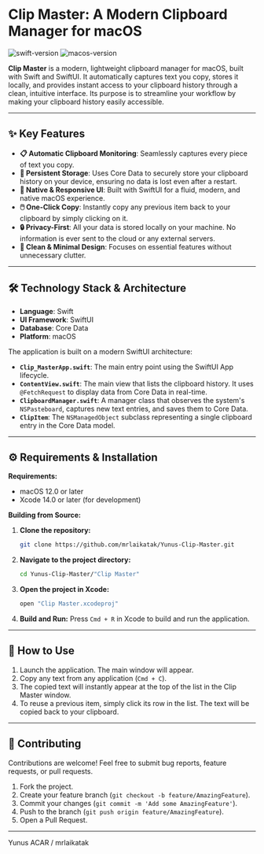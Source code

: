# Clip Master: A Modern Clipboard Manager for macOS

![swift-version](https://img.shields.io/badge/swift-5.7-orange.svg)
![macos-version](https://img.shields.io/badge/macOS-12.0%2B-blue.svg)

**Clip Master** is a modern, lightweight clipboard manager for macOS, built with Swift and SwiftUI. It automatically captures text you copy, stores it locally, and provides instant access to your clipboard history through a clean, intuitive interface. Its purpose is to streamline your workflow by making your clipboard history easily accessible.

---

## ✨ Key Features

- **📋 Automatic Clipboard Monitoring**: Seamlessly captures every piece of text you copy.
- **💾 Persistent Storage**: Uses Core Data to securely store your clipboard history on your device, ensuring no data is lost even after a restart.
- **🚀 Native & Responsive UI**: Built with SwiftUI for a fluid, modern, and native macOS experience.
- **🖱️ One-Click Copy**: Instantly copy any previous item back to your clipboard by simply clicking on it.
- **🔒 Privacy-First**: All your data is stored locally on your machine. No information is ever sent to the cloud or any external servers.
- **🧹 Clean & Minimal Design**: Focuses on essential features without unnecessary clutter.

---

## 🛠️ Technology Stack & Architecture

- **Language**: Swift
- **UI Framework**: SwiftUI
- **Database**: Core Data
- **Platform**: macOS

The application is built on a modern SwiftUI architecture:
- **`Clip_MasterApp.swift`**: The main entry point using the SwiftUI App lifecycle.
- **`ContentView.swift`**: The main view that lists the clipboard history. It uses `@FetchRequest` to display data from Core Data in real-time.
- **`ClipboardManager.swift`**: A manager class that observes the system's `NSPasteboard`, captures new text entries, and saves them to Core Data.
- **`ClipItem`**: The `NSManagedObject` subclass representing a single clipboard entry in the Core Data model.

---

## ⚙️ Requirements & Installation

**Requirements:**
- macOS 12.0 or later
- Xcode 14.0 or later (for development)

**Building from Source:**
1.  **Clone the repository:**
    ```bash
    git clone https://github.com/mrlaikatak/Yunus-Clip-Master.git
    ```
2.  **Navigate to the project directory:**
    ```bash
    cd Yunus-Clip-Master/"Clip Master"
    ```
3.  **Open the project in Xcode:**
    ```bash
    open "Clip Master.xcodeproj"
    ```
4.  **Build and Run:**
    Press `Cmd + R` in Xcode to build and run the application.

---

## 📖 How to Use

1.  Launch the application. The main window will appear.
2.  Copy any text from any application (`Cmd + C`).
3.  The copied text will instantly appear at the top of the list in the Clip Master window.
4.  To reuse a previous item, simply click its row in the list. The text will be copied back to your clipboard.

---

## 🤝 Contributing

Contributions are welcome! Feel free to submit bug reports, feature requests, or pull requests.

1.  Fork the project.
2.  Create your feature branch (`git checkout -b feature/AmazingFeature`).
3.  Commit your changes (`git commit -m 'Add some AmazingFeature'`).
4.  Push to the branch (`git push origin feature/AmazingFeature`).
5.  Open a Pull Request.

---

Yunus ACAR / mrlaikatak
